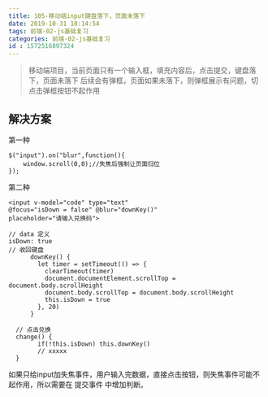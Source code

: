 ```yaml
---
title: 105-移动端input键盘落下，页面未落下
date: 2019-10-31 18:14:54
tags: 前端-02-js基础复习
categories: 前端-02-js基础复习
id : 1572516897324
---
```

> 移动端项目，当前页面只有一个输入框，填充内容后，点击提交，键盘落下，页面未落下
后续会有弹框，页面如果未落下，则弹框展示有问题，切点击弹框按钮不起作用

## 解决方案

第一种

```
$("input").on("blur",function(){
    window.scroll(0,0);//失焦后强制让页面归位
});
```

第二种


```
<input v-model="code" type="text" 
@focus="isDown = false" @blur="downKey()" 
placeholder="请输入兑换码">

// data 定义
isDown: true
// 收回键盘
      downKey() {
        let timer = setTimeout(() => {
          clearTimeout(timer)
          document.documentElement.scrollTop = document.body.scrollHeight
          document.body.scrollTop = document.body.scrollHeight
          this.isDown = true
        }, 20)
      }
      
  // 点击兑换
  change() {
        if(!this.isDown) this.downKey()
        // xxxxx
  }  
```
如果只给input加失焦事件，用户输入完数据，直接点击按钮，则失焦事件可能不起作用，所以需要在 提交事件 中增加判断。